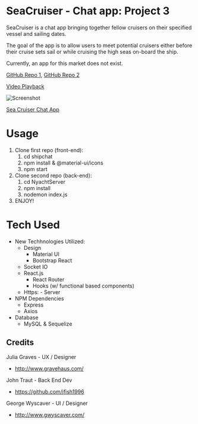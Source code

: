 # SeaCruiser - Chat app:  Project 3

SeaCruiser is a chat app bringing together fellow cruisers on their specified vessel and sailing dates.

The goal of the app is to allow users to meet potential cruisers either before their cruise sets sail or while cruising the high seas on-board the ship.

Currently, an app for this market does not exist.


[GitHub Repo 1](https://github.com/gwyscaver/project3_seacruiser_front),
[GitHub Repo 2](https://github.com/gwyscaver/project3_seacruiser_server)

[Video Playback](https://youtu.be/2AwJHQkH19U)

![Screenshot](public/assets/images/seacruiser.jpg)

[Sea Cruiser Chat App](http://boiling-forest-49975.herokuapp.com//)

# Usage
1. Clone first repo (front-end):
    1. cd shipchat
    2. npm install & @material-ui/icons
    3. npm start
2. Clone second repo (back-end):
    1. cd NyachtServer
    2. npm install  
    3. nodemon index.js
3. ENJOY!

# Tech Used
* New Techhnologies Utilized:
    * Design
       * Material UI
       * Bootstrap React
    * Socket IO
    * React.js
        * React Router
        * Hooks (w/ functional based components)
    * Https: - Server
* NPM Dependencies
    * Express
    * Axios
* Database
    * MySQL & Sequelize

## Credits
Julia Graves - UX / Designer
   * http://www.gravehaus.com/

John Traut - Back End Dev
   * https://github.com/jfish1996

George Wyscaver - UI / Designer
   * http://www.gwyscaver.com/
